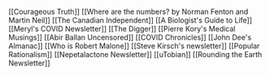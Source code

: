 [[Courageous Truth]]
[[Where are the numbers? by Norman Fenton and Martin Neil]]
[[The Canadian Independent]]
[[A Biologist's Guide to Life]]
[[Meryl's COVID Newsletter]]
[[The Digger]]
[[Pierre Kory's Medical Musings]]
[[Abir Ballan Uncensored]]
[[COVID Chronicles]]
[[John Dee's Almanac]]
[[Who is Robert Malone]]
[[Steve Kirsch's newsletter]]
[[Popular Rationalism]]
[[Nepetalactone Newsletter]]
[[uTobian]]
[[Rounding the Earth Newsletter]]